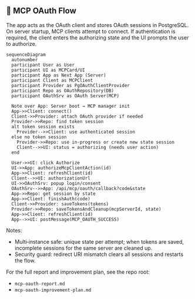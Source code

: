 ## 🔐 MCP OAuth Flow

The app acts as the OAuth client and stores OAuth sessions in PostgreSQL. On server startup, MCP clients attempt to connect. If authentication is required, the client enters the authorizing state and the UI prompts the user to authorize.

```mermaid
sequenceDiagram
  autonumber
  participant User as User
  participant UI as MCPCard/UI
  participant App as Next App (Server)
  participant Client as MCPClient
  participant Provider as PgOAuthClientProvider
  participant Repo as OAuthRepository(DB)
  participant OAuthSrv as OAuth Server(MCP)

  Note over App: Server boot → MCP manager init
  App->>Client: connect()
  Client->>Provider: attach OAuth provider if needed
  Provider->>Repo: find token session
  alt token session exists
    Provider-->>Client: use authenticated session
  else no token session
    Provider->>Repo: use in‑progress or create new state session
    Client-->>UI: status = authorizing (needs user action)
  end

  User->>UI: click Authorize
  UI->>App: authorizeMcpClientAction(id)
  App->>Client: refreshClient(id)
  Client-->>UI: authorizationUrl
  UI->>OAuthSrv: popup login/consent
  OAuthSrv-->>App: /api/mcp/oauth/callback?code&state
  App->>Repo: get session by state
  App->>Client: finishAuth(code)
  Client->>Provider: saveTokens(tokens)
  Provider->>Repo: saveTokensAndCleanup(mcpServerId, state)
  App->>Client: refreshClient(id)
  App-->>UI: postMessage(MCP_OAUTH_SUCCESS)
```

Notes:

- Multi‑instance safe: unique state per attempt; when tokens are saved, incomplete sessions for the same server are cleaned up.
- Security guard: redirect URI mismatch clears all sessions and restarts the flow.

For the full report and improvement plan, see the repo root:

- `mcp-oauth-report.md`
- `mcp-oauth-improvement-plan.md`
